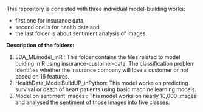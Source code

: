 This repository is consisted with three individual model-building works: 

- first one for insurance data, 
- second one is for health data and 
- the last folder is about sentiment analysis of images.

**Description of the folders:**

1) EDA_MLmodel_inR : This folder contains the files related to model buiding in R using insurance-customer-data. The classification problem identifies whether the insurance company will lose a customer or not based on 16 features.
2) HealthData_ModelBuildUP_inPython: This model works on predicting survival or death of heart patients using basic machine learning models. 
3) Model on sentiment images : This model works on nearly 10,000 images and analysed the sentiment of those images into five classes.
